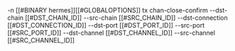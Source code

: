 -n [[#BINARY hermes]][[#GLOBALOPTIONS]] tx chan-close-confirm --dst-chain [[#DST_CHAIN_ID]] --src-chain [[#SRC_CHAIN_ID]] --dst-connection [[#DST_CONNECTION_ID]] --dst-port [[#DST_PORT_ID]] --src-port [[#SRC_PORT_ID]] --dst-channel [[#DST_CHANNEL_ID]] --src-channel [[#SRC_CHANNEL_ID]]
